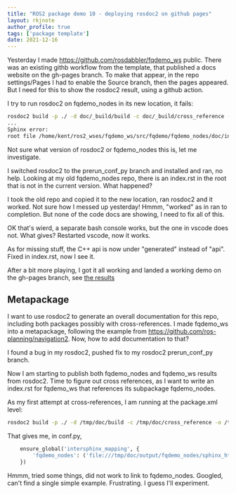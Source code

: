 ```yaml
---
title: "ROS2 package demo 10 - deploying rosdoc2 on github pages"
layout: rkjnote
author_profile: true
tags: ['package template']
date: 2021-12-16
---
```

Yesterday I made https://github.com/rosdabbler/fqdemo_ws public. There was an existing githb workflow from the template, that published a docs website on the gh-pages branch. To make that appear, in the repo settings/Pages I had to enable the Source branch, then the pages appeared. But I need for this to show the rosdoc2 result, using a github action.

I try to run rosdoc2 on fqdemo_nodes in its new location, it fails:
```bash
rosdoc2 build -p ./ -d doc/_build/build -c doc/_build/cross_reference -o doc/_build/output
...
Sphinx error:
root file /home/kent/ros2_wses/fqdemo_ws/src/fqdemo/fqdemo_nodes/doc/index.rst not found
```

Not sure what version of rosdoc2 or fqdemo_nodes this is, let me investigate.

I switched rosdoc2 to the prerun_conf_py branch and installed and ran, no help. Looking at my old fqdemo_nodes repo, there is an index.rst in the root that is not in the current version. What happened?

I took the old repo and copied it to the new location, ran rosdoc2 and it worked. Not sure how I messed up yesterday! Hmmm, "worked" as in ran to completion. But none of the code docs are showing, I need to fix all of this.

OK that's wierd, a separate bash console works, but the one in vscode does not. What gives? Restarted vscode, now it works.

As for missing stuff, the C++ api is now under "generated" instead of "api". Fixed in index.rst, now I see it.

After a bit more playing, I got it all working and landed a working demo on the gh-pages branch, see [the results](https://rosdabbler.github.io/fqdemo_ws/fqdemo_nodes/index.html)

## Metapackage

I want to use rosdoc2 to generate an overall documentation for this repo, including both packages possibly with cross-references. I made fqdemo_ws into a metapackage, following the example from https://github.com/ros-planning/navigation2. Now, how to add documentation to that?

I found a bug in my rosdoc2, pushed fix to my rosdoc2 prerun_conf_py branch.

Now I am starting to publish both fqdemo_nodes and fqdemo_ws results from rosdoc2. Time to figure out cross references, as I want to write an index.rst for fqdemo_ws that references its subpackage fqdemo_nodes.

As my first attempt at cross-references, I am running at the package.xml level:
```bash
rosdoc2 build -p ./ -d /tmp/doc/build -c /tmp/doc/cross_reference -o /tmp/doc/output --debug -u file:///tmp/doc/output
```
That gives me, in conf.py,
```python
    ensure_global('intersphinx_mapping', {
        'fqdemo_nodes': ('file:///tmp/doc/output/fqdemo_nodes/sphinx_html', '/tmp/doc/cross_reference/fqdemo_nodes/objects.inv')
    })
```
Hmmm, tried some things, did not work to link to fqdemo_nodes. Googled, can't find a single simple example. Frustrating. I guess I'll experiment.